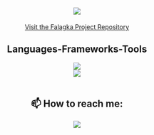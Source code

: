 <h1 align="center">
    <img src="https://readme-typing-svg.herokuapp.com/?font=Righteous&size=35&center=true&vCenter=true&width=500&height=70&duration=4000&lines=Hello+Friend!+👋;I'm+Spyros,+Creator+of+Falagka;" />
</h1>
<p align="center">
    <a href="https://github.com/Falagka">Visit the Falagka Project Repository</a>
</p>
<h2 align="center">Languages-Frameworks-Tools</h2>
<div align="center">
    <img src="https://skillicons.dev/icons?i=nextjs,react,graphql,nodejs,javascript,typescript,html,css,tailwind,git" /><br>
    <img src="https://skillicons.dev/icons?i=python,r,flask,tensorflow,scikitlearn,mysql,mongodb,redis" /><br>
</div>
<br>
<h2 align="center"> 📫 How to reach me:</h2>
<div align="center"> 
  <a href="mailto:spyros.argyrakos@gmail.com">
    <img src="https://img.shields.io/badge/Gmail-333333?style=for-the-badge&logo=gmail&logoColor=red" />
  </a>
 
</div>

